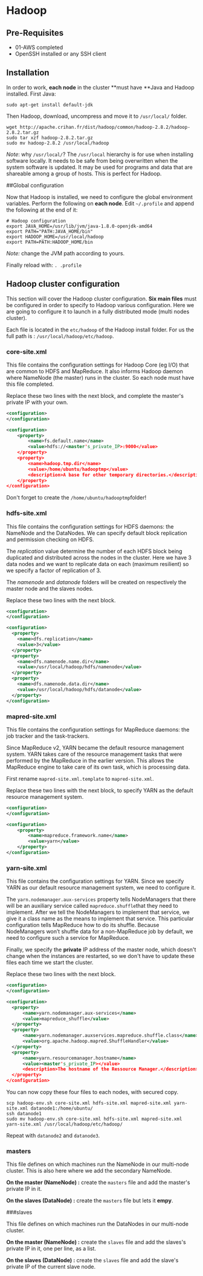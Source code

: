 # Hadoop

## Pre-Requisites

- 01-AWS completed
- OpenSSH installed or any SSH client

## Installation

In order to work, **each node** in the cluster **must have **Java and Hadoop installed. First Java:

```shell
sudo apt-get install default-jdk
```

Then Hadoop, download, uncompress and move it to `/usr/local/` folder.

```
wget http://apache.crihan.fr/dist/hadoop/common/hadoop-2.8.2/hadoop-2.8.2.tar.gz
sudo tar xzf hadoop-2.8.2.tar.gz 
sudo mv hadoop-2.8.2 /usr/local/hadoop
```

*Note*: why `/usr/local/`? The `/usr/local` hierarchy is for use when installing software locally. It needs to be safe from being overwritten when the system software is updated. It may be used for programs and data that are shareable among a group of hosts. This is perfect for Hadoop.					

##Global configuration

Now that Hadoop is installed, we need to configure the global environment variables. Perform the following on **each node**. Edit `~/.profile` and append the following at the end of it:

```
# Hadoop configuration
export JAVA_HOME=/usr/lib/jvm/java-1.8.0-openjdk-amd64
export PATH="PATH:JAVA_HOME/bin"
export HADOOP_HOME=/usr/local/hadoop
export PATH=PATH:HADOOP_HOME/bin
```

*Note:* change the JVM path according to yours.

Finally reload with: `. .profile `

## Hadoop cluster configuration

This section will cover the Hadoop cluster configuration. **Six main files** must be configured in order to specify to Hadoop various configuration. Here we are going to configure it to launch in a fully distributed mode (multi nodes cluster).

Each file is located in the `etc/hadoop` of the Hadoop install folder. For us the full path is : `/usr/local/hadoop/etc/hadoop`.

### **core-site.xml**

This file contains the configuration settings for Hadoop Core (eg I/O) that are common to HDFS and MapReduce. It also informs Hadoop daemon where NameNode (the master) runs in the cluster. So each node must have this file completed.

Replace these two lines with the next block, and complete the master's private IP with your own.

```xml
<configuration>
</configuration>
```

```xml
<configuration>
    <property>
        <name>fs.default.name</name>
        <value>hdfs://<master's_private_IP>:9000</value>
    </property>
    <property>
        <name>hadoop.tmp.dir</name>
        <value>/home/ubuntu/hadooptmp</value>
        <description>A base for other temporary directories.</description>
    </property>
</configuration>
```

Don't forget to create the `/home/ubuntu/hadooptmp`folder!

### hdfs-site.xml

This file contains the configuration settings for HDFS daemons: the NameNode and the DataNodes. We can specify default block replication and permission checking on HDFS.

The *replication* value determine the number of each HDFS block being duplicated and distributed across the nodes in the cluster. Here we have 3 data nodes and we want to replicate data on each (maximum resilient) so we specify a factor of replication of 3.

The *namenode* and *datanode* folders will be created on respectively the master node and the slaves nodes.

Replace these two lines with the next block.

```xml
<configuration>
</configuration>
```

```xml
<configuration>
  <property>
    <name>dfs.replication</name>
    <value>3</value>
  </property>
  <property>
    <name>dfs.namenode.name.dir</name>
    <value>/usr/local/hadoop/hdfs/namenode</value>
  </property>
  <property>
    <name>dfs.namenode.data.dir</name>
    <value>/usr/local/hadoop/hdfs/datanode</value>
  </property>
</configuration>
```

### mapred-site.xml

This file contains the configuration settings for MapReduce daemons: the job tracker and the task-trackers.

Since MapReduce v2, YARN became the default resource management system. YARN takes care of the resource management tasks that were performed by the MapReduce in the earlier version. This allows the MapReduce engine to take care of its own task, which is processing data.

First rename `mapred-site.xml.template` to `mapred-site.xml`.

Replace these two lines with the next block, to specify YARN as the default resource management system.

```xml
<configuration>
</configuration>
```

```xml
<configuration>
    <property>
        <name>mapreduce.framework.name</name>
        <value>yarn</value>
    </property>
</configuration>
```

### yarn-site.xml

This file contains the configuration settings for YARN. Since we specify YARN as our default resource management system, we need to configure it.

The `yarn.nodemanager.aux-services` property tells NodeManagers that there will be an auxiliary service called `mapreduce.shuffle`that they need to implement. After we tell the NodeManagers to implement that service, we give it a class name as the means to implement that service. This particular configuration tells MapReduce how to do its shuffle. Because NodeManagers won’t shuffle data for a non-MapReduce job by default, we need to configure such a service for MapReduce. 

Finally, we specify the **private** IP address of the master node, which doesn't change when the instances are restarted, so we don't have to update these files each time we start the cluster.

Replace these two lines with the next block.

```xml
<configuration>
</configuration>
```

```xml
<configuration>
  <property>
      <name>yarn.nodemanager.aux-services</name>
      <value>mapreduce_shuffle</value>
  </property>
  <property>
      <name>yarn.nodemanager.auxservices.mapreduce.shuffle.class</name>
      <value>org.apache.hadoop.mapred.ShuffleHandler</value>
  </property>
  <property>
      <name>yarn.resourcemanager.hostname</name>
      <value><master's_private_IP></value>
      <description>The hostname of the Ressource Manager.</description>
  </property>
</configuration>
```

You can now copy these four files to each nodes, with secured copy. 

```
scp hadoop-env.sh core-site.xml hdfs-site.xml mapred-site.xml yarn-site.xml datanode1:/home/ubuntu/
ssh datanode1
sudo mv hadoop-env.sh core-site.xml hdfs-site.xml mapred-site.xml yarn-site.xml /usr/local/hadoop/etc/hadoop/
```

Repeat with `datanode2` and `datanode3`.

### masters

This file defines on which machines run the NameNode in our multi-node cluster. This is also here where we add the secondary NameNode.

**On the master (NameNode) :** create the `masters` file and add the master's private IP in it.

**On the slaves (DataNode) :** create the `masters` file but lets it **empy**.

###slaves

This file defines on which machines run the DataNodes in our multi-node cluster.

**On the master (NameNode) :** create the `slaves` file and add the slaves's private IP in it, one per line, as a list.

**On the slaves (DataNode) :** create the `slaves` file and add the slave's private IP of the current slave node.